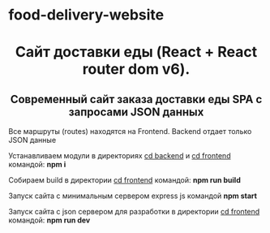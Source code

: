 # food-delivery-website
<h1 align="center">Сайт доставки еды (React + React router dom v6).</h1>
<h2 align="center">Современный сайт заказа доставки еды SPA с запросами JSON данных</h2>
<p>Все маршруты (routes) находятся на Frontend. Backend отдает только JSON данные</p>
<p>Устанавливаем модули в директориях <u>cd backend</u> и <u>cd frontend</u> командой: <strong>npm i</strong></p>
<p>Собираем build в директории <u>cd frontend</u> командой: <strong>npm run build</strong></p>
<p>Запуск сайта с минимальным сервером express js командой <strong>npm start</strong></p>
<p>Запуск сайта c json сервером для разработки в директории <u>cd frontend</u> командой: <strong>npm run dev</strong></p>

